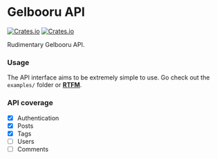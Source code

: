 [docs]: https://docs.rs/gelbooru-api
[crates]: https://crates.io/crates/gelbooru-api

# Gelbooru API
[![Crates.io](https://img.shields.io/docsrs/gelbooru-api)][docs]
[![Crates.io](https://img.shields.io/crates/v/gelbooru-api)][crates]

Rudimentary Gelbooru API.

### Usage
The API interface aims to be extremely simple to use.
Go check out the `examples/` folder or [**RTFM**][docs].

### API coverage
- [x] Authentication
- [x] Posts
- [x] Tags
- [ ] Users
- [ ] Comments
